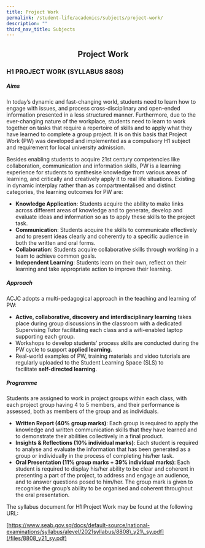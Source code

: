 ```yaml
---
title: Project Work
permalink: /student-life/academics/subjects/project-work/
description: ""
third_nav_title: Subjects
---
```

## <center> Project Work </center>

### H1 PROJECT WORK (SYLLABUS 8808)

  

##### Aims

  

In today’s dynamic and fast-changing world, students need to learn how to engage with issues, and process cross-disciplinary and open-ended information presented in a less structured manner. Furthermore, due to the ever-changing nature of the workplace, students need to learn to work together on tasks that require a repertoire of skills and to apply what they have learned to complete a group project. It is on this basis that Project Work (PW) was developed and implemented as a compulsory H1 subject and requirement for local university admission.

  

Besides enabling students to acquire 21st century competencies like collaboration, communication and information skills, PW is a learning experience for students to synthesise knowledge from various areas of learning, and critically and creatively apply it to real life situations. Existing in dynamic interplay rather than as compartmentalised and distinct categories, the learning outcomes for PW are:

  

*   **Knowledge Application**: Students acquire the ability to make links across different areas of knowledge and to generate, develop and evaluate ideas and information so as to apply these skills to the project task.
*   **Communication**: Students acquire the skills to communicate effectively and to present ideas clearly and coherently to a specific audience in both the written and oral forms.
*   **Collaboration**: Students acquire collaborative skills through working in a team to achieve common goals.
*   **Independent Learning**: Students learn on their own, reflect on their learning and take appropriate action to improve their learning.

  

##### Approach

  

ACJC adopts a multi-pedagogical approach in the teaching and learning of PW:

  

*   **Active, collaborative, discovery and interdisciplinary learning**&nbsp;takes place during group discussions in the classroom with a dedicated Supervising Tutor facilitating each class and a wifi-enabled laptop supporting each group.
*   Workshops to develop students’ process skills are conducted during the PW cycle to support&nbsp;**applied learning**.
*   Real-world examples of PW, training materials and video tutorials are regularly uploaded to the Student Learning Space (SLS) to facilitate&nbsp;**self-directed learning**.

  

##### Programme

  

Students are assigned to work in project groups within each class, with each project group having 4 to 5 members, and their performance is assessed, both as members of the group and as individuals.

  

*   **Written Report (40% group marks)**: Each group is required to apply the knowledge and written communication skills that they have learned and to demonstrate their abilities collectively in a final product.
*   **Insights &amp; Reflections (10% individual marks)**: Each student is required to analyse and evaluate the information that has been generated as a group or individually in the process of completing his/her task.
*   **Oral Presentation (11% group marks + 39% individual marks)**: Each student is required to display his/her ability to be clear and coherent in presenting a part of the project, to address and engage an audience, and to answer questions posed to him/her. The group mark is given to recognise the group’s ability to be organised and coherent throughout the oral presentation.

  

The syllabus document for H1 Project Work may be found at the following URL:

[https://www.seab.gov.sg/docs/default-source/national-examinations/syllabus/alevel/2021syllabus/8808\_y21\_sy.pdf](/files/8808_y21_sy.pdf)